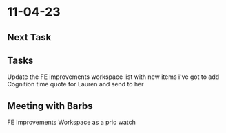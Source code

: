 # 11-04-23

## Next Task

## Tasks
Update the FE improvements workspace list with new items i've got to add
Cognition time quote for Lauren and send to her


## Meeting with Barbs

FE Improvements Workspace as a prio watch

